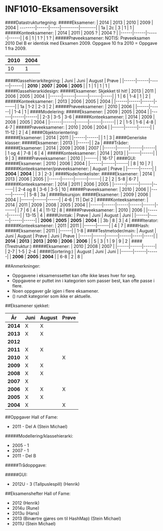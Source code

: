 # INF1010-Eksamensoversikt
####Datastrukturtegning:
#####Eksamener:
| 2014  | 2013 |    2010   |   2009  |   2004 |
--------|------|-----|---------|--------|
| 1a | 2c | 3 | 1 | 1 |
#####Konteeksamener:
| 2014 | 2011 | 2005 ? | 2004 ? |
|------|------|------|------|
| 6 | 1 | 1 ? | 1 ? |
#####Prøveeksamener:
NOTIS: Prøveeksamen 2010 Del B er identisk med Eksamen 2009. Oppgave 10 fra 2010 = Oppgave 1 fra 2009.  

| 2010 | 2004 |
|------|------|
| 10 | 1 |
####Klassehierarkitegning:
| Juni | Juni | August | Prøve |
|------|------|------|------|
| **2010** | **2007** | **2006** | **2005** |
| 1 | 1 | 1 | 1 |
####Klassehierarkidesign:
#####Eksamener: Skjekket til hit!
| 2013 | 2011 | 2006 | 2005 | 2004 |
|------|------|------|------|-----|
| 1 | 6 | 1-4 | 1 | 2 |
#####Konteeksamener:
| 2013 | 2006 | 2005 | 2004 |
|------|------|------|------|
| 1a | 1-2 | 2-3 | 2 |
#####Prøveeksamener:
| 2010 | 2006 |
|------|------|
| 1-4 | 1 |
####Modelering:
#####Eksamener:
| 2009 | 2005 | 2004 |
|------|------|------|
| 2-3 | 3-5 | 3-6 |
#####Konteeksamener:
| 2014 | 2009 | 2008 | 2005 | 2004 |
|------|------|------|------|------|
| 2 | 1-5 | 1-6 | 4-8 | 4-7 |
#####Prøveeksamener:
| 2010 | 2006 | 2004 |
|------|------|------|
| 11-12 | 2 | 4 |
####Objektorientering:		
#####Eksamener:
| 2014 | 2011 |
|------|------|
| 1 | 3 |
####Generiske klasser:
#####Eksamener:
| 2013 |
|------|
| 2a |
####Tråder:
#####Eksamener:
| 2014 | 2009 | 2008 | 2007 |
|------|------|------|------|
| 1 og 4 | 7-8 | 6 | 4 |
#####Konteeksamener:
| 2014 | 2013 |
|------|------|
| 9 | 3 |
#####Prøveeksamener:
| 2010 |
|------|
| 16-17 |
####GUI:
#####Eksamener:
| 2010 | 2006 | 2004 |
|------|------|------|
| 8 | 10 | 7 |
#####Konteeksamener/prøveeksamener:
| August | Prøve |
|------|------|
| **2004** | **2004** |
| 3 | 2-3 |
####Node/lenkelister:
#####Eksamener:
| 2014 | 2013 | 2006 | 2005 |
|------|------|------|------|
| 2 | 2 | 5-8 | 6-7 |
#####Konteeksamener:
| 2014 | 2011 | 2006 | 2005 |
|------|------|------|------|
| 2-4 og 8 | 3-6 | 3-5 | 10 |
#####Prøveeksamener:
| 2010 | 2006 |
|------|------|
| 5-8 | 3a |
####Rekursjon:
#####Eksamener:
| 2009 | 2006 | 2004 |
|------|------|------|
| 4-6 | 11 | Del 2 |
#####Konteeksamener:
| 2014 | 2011 | 2009 | 2008 | 2005 | 2004 |
|------|------|------|------|------|------|
| 7 | 6 | 4 | 4 | 11-12 | 8 |
#####Prøveeksamener:
| 2010 | 2006 |
|------|------|
| 13-15 | 4 |
####Unntak:
| Prøve | Juni | August | Juni |
|------|------|------|------|
| **2006** | **2005** | **2005** | **2004** |
| 3b | 8 | 3 | 4 |
####Iterator:
#####Konteeksamener:
| 2011 | 2011 |
|------|------|
| 4 | 7 |
####Hash:
#####Eksamener:
| 2011 |
|------|
| 1-8 |
####Testmetoder/main:
| August | Juni | August | Prøve | Juni | Prøve |
|------|------|------|------|-----|-----|
| **2014** | **2013** | **2013** | **2010** | **2006** | **2006** |
| 5 | 3 | 1 | 9 | 9 | 2 |
####(Trestruktur:)
#####Eksamener:
| 2010 | 2008 | 2007 |
|------|------|------|
| 2-7 | 1-5 | 2-4 |
####(Sortering:)
| August | Juni | Juni |
|------|------|------|
| **2006** | **2005** | **2004** |
| 6-8 | 2 | 8 |


##Anmerkninger:
- Oppgavene i eksamenssettet kan ofte ikke løses hver for seg.
- Oppgavene er puttet inn i kategorien som passer best, kan ofte passe i flere.
- Noen oppgaver går igjen i flere eksamener.
- () rundt kategorier som ikke er aktuelle.

##Eksamener sjekket:

| År | Juni  | August | Prøve |
|----|-------|--------|-------|
| **2014**  |   X   |   X   |       |
| **2013**  |   X   |   X   |       |
| **2012**  |       |       |       |
| **2011**  |   X   |   X   |       |
| **2010**  |   X   |       |   X   |
| **2009**  |   X   |   X   |       |
| **2008**  |   X   |   X   |       |
| **2007**  |   X   |       |       |
| **2006**  |   X   |   X   |   X   |
| **2005**  |   X   |   X   |       |
| **2004**  |   X   |       |   X   |

##Oppgaver Hall of Fame:

- 2011 - Del A (Stein Michael)

#####Modellering/klassehierarki:

- 2005 - 1
- 2007 - 1
- 2011 - Del B

#####Trådoppgave:

#####GUI:

- 2012U - 3 (Tallpuslespill) (Henrik)

##Eksamenshefter Hall of Fame:
- 2012 (Henrik)
- 2014u (Rune)
- 2013u (Hans)
- 2013 (Binærtre gjøres om til HashMap) (Stein Michael)
- 2011U (Stein Michael)
